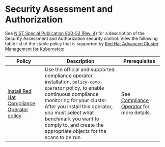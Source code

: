 # Security Assessment and Authorization

See [NIST Special Publication 800-53 (Rev. 4)](https://nvd.nist.gov/800-53/Rev4/family/Security%20Assessment%20and%20Authorization) for a description of the Security Assessment and Authorization security control. 
View the following table list of the stable policy that is supported by [Red Hat Advanced Cluster Management for Kubernetes](https://access.redhat.com/documentation/en-us/red_hat_advanced_cluster_management_for_kubernetes/2.1/html-single/security/index#kubernetes-configuration-policy-controller):

Policy  | Description | Prerequisites
------- | ----------- | -------------
[Install Red Hat Compliance Operator policy](../CA-Security-Assessment-and-Authorization/policy-compliance-operator-install.yaml) | Use the official and supported compliance operator installation, `policy-comp-operator` policy, to enable continuous compliance monitoring for your cluster. After you install this operator, you must select what benchmark you want to comply to, and create the appropriate objects for the scans to be run. | See [Compliance Operator](https://docs.openshift.com/container-platform/4.6/security/compliance_operator/compliance-operator-understanding.html#compliance-operator-understanding) for more details.

<!--concerned about creating a readme for this policy, unless this policy is also supported in 2.1-->
